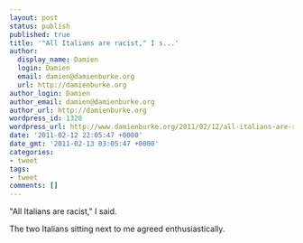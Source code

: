 ```yaml
---
layout: post
status: publish
published: true
title: '"All Italians are racist," I s...'
author:
  display_name: Damien
  login: Damien
  email: damien@damienburke.org
  url: http://damienburke.org
author_login: Damien
author_email: damien@damienburke.org
author_url: http://damienburke.org
wordpress_id: 1328
wordpress_url: http://www.damienburke.org/2011/02/12/all-italians-are-racist-i-s/
date: '2011-02-12 22:05:47 +0000'
date_gmt: '2011-02-13 03:05:47 +0000'
categories:
- tweet
tags:
- tweet
comments: []
---
```

<p>"All Italians are racist," I said.</p>
<p>The two Italians sitting next to me agreed enthusiastically.</p>

